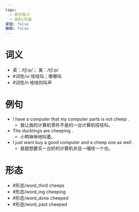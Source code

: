 ```yaml
---
tags:
  - 首字母/C
  - 级别/托福
掌握: false
模糊: false
---
```

# 词义
- 英：/tʃiːp/； 美：/tʃiːp/
- #词性/vi  吱吱叫；唧唧叫
- #词性/n  吱吱的叫声
# 例句
- I have a computer that my computer parts is not cheep .
	- 我让我的计算机零件不是的一台计算机吱吱叫。
- The ducklings are cheeping .
	- 小鸭咻咻地叫着。
- I just want buy a good computer and a cheep one as well .
	- 我就想要买一台好的计算机并且一嘎吱一个也。
# 形态
- #形态/word_third cheeps
- #形态/word_ing cheeping
- #形态/word_done cheeped
- #形态/word_past cheeped
